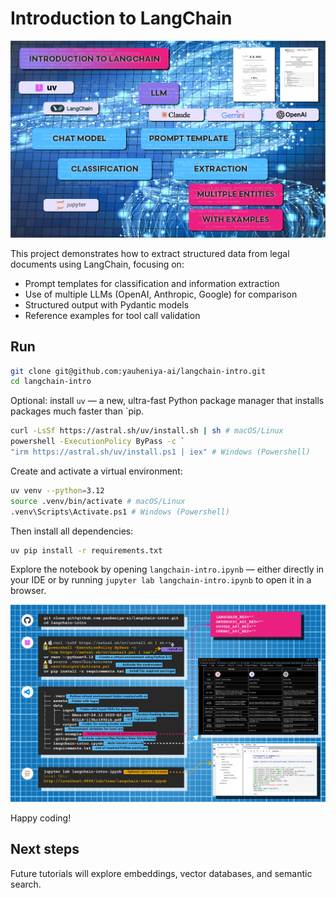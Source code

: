 # Introduction to LangChain

![agent_langchain-intro-overviw.png](./assets/agent_langchain-intro-overview.png)

This project demonstrates how to extract structured data from legal documents using LangChain, focusing on:

- Prompt templates for classification and information extraction
- Use of multiple LLMs (OpenAI, Anthropic, Google) for comparison
- Structured output with Pydantic models
- Reference examples for tool call validation

## Run

```bash
git clone git@github.com:yauheniya-ai/langchain-intro.git
cd langchain-intro
```
Optional: install `uv` — a new, ultra-fast Python package manager that installs packages much faster than `pip. 
```bash
curl -LsSf https://astral.sh/uv/install.sh | sh # macOS/Linux
powershell -ExecutionPolicy ByPass -c `
"irm https://astral.sh/uv/install.ps1 | iex" # Windows (Powershell)
```
Create and activate a virtual environment:
```bash
uv venv --python=3.12
source .venv/bin/activate # macOS/Linux
.venv\Scripts\Activate.ps1 # Windows (Powershell)
```
Then install all dependencies:
```bash
uv pip install -r requirements.txt
```

Explore the notebook by opening `langchain-intro.ipynb` — either directly in your IDE or by running `jupyter lab langchain-intro.ipynb` to open it in a browser.

![agent_langchain-intro.png](./assets/agent_langchain-intro-code.png)

Happy coding!

## Next steps
Future tutorials will explore embeddings, vector databases, and semantic search.